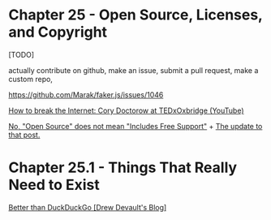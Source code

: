 # Chapter 25 - Open Source, Licenses, and Copyright

[TODO]



actually contribute on github, make an issue, submit a pull request, make a custom repo,

https://github.com/Marak/faker.js/issues/1046

[How to break the Internet: Cory Doctorow at TEDxOxbridge (YouTube)](https://www.youtube.com/watch?v=aAWCN0Jed8g)



[No, "Open Source" does not mean "Includes Free Support"](https://raccoon.onyxbits.de/blog/bugreport-free-support/) + [The update to that post.](https://raccoon.onyxbits.de/blog/reactions-bugreport-free-support/)

# Chapter 25.1 - Things That Really Need to Exist

[Better than DuckDuckGo [Drew Devault's Blog]](https://drewdevault.com/2020/11/17/Better-than-DuckDuckGo.html)